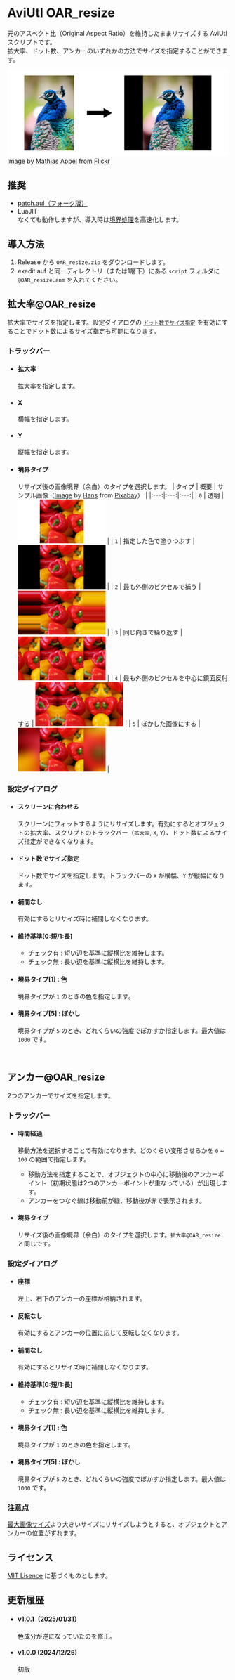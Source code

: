 # AviUtl OAR_resize

元のアスペクト比（Original Aspect Ratio）を維持したままリサイズする AviUtl スクリプトです。<br>
拡大率、ドット数、アンカーのいずれかの方法でサイズを指定することができます。

![sample](/assets/sample.png)
<a href="https://flic.kr/p/BduEsN">Image</a> by <a href=https://www.flickr.com/people/mathiasappel>Mathias Appel</a> from <a href="https://www.flickr.com/">Flickr</a>

## 推奨
- [patch.aul（フォーク版）](https://github.com/nazonoSAUNA/patch.aul/releases)<br>
- LuaJIT<br>
  なくても動作しますが、導入時は[境界処理](#境界タイプ)を高速化します。

## 導入方法
1. Release から `OAR_resize.zip` をダウンロードします。
2. exedit.auf と同一ディレクトリ（または1層下）にある `script` フォルダに `@OAR_resize.anm` を入れてください。

## 拡大率@OAR_resize
拡大率でサイズを指定します。設定ダイアログの [`ドット数でサイズ指定`](#ドット数でサイズ指定) を有効にすることでドット数によるサイズ指定も可能になります。

### トラックバー
- #### 拡大率
  拡大率を指定します。

- #### X
  横幅を指定します。

- #### Y
  縦幅を指定します。

- #### 境界タイプ
  リサイズ後の画像境界（余白）のタイプを選択します。
  | タイプ | 概要 | サンプル画像（<a href="https://pixabay.com/photos/bell-peppers-sweet-peppers-capsicums-499068/">Image</a> by <a href="https://pixabay.com/users/hans-2/?utm_source=link-attribution&utm_medium=referral&utm_campaign=image&utm_content=499068">Hans</a> from <a href="https://pixabay.com//?utm_source=link-attribution&utm_medium=referral&utm_campaign=image&utm_content=499068">Pixabay</a>） |
  |:---:|:---:|:---:|
  | `0` | 透明 | ![border-0](/assets/border-0.png) |
  | `1` | 指定した色で塗りつぶす | ![border-1](/assets/border-1.png) |
  | `2` | 最も外側のピクセルで補う | ![border-2](/assets/border-2.png) |
  | `3` | 同じ向きで繰り返す | ![border-3](/assets/border-3.png) |
  | `4` | 最も外側のピクセルを中心に鏡面反射する | ![border-4](/assets/border-4.png) |
  | `5` | ぼかした画像にする | ![border-5](/assets/border-5.png) |

### 設定ダイアログ
- #### スクリーンに合わせる
  スクリーンにフィットするようにリサイズします。有効にするとオブジェクトの拡大率、スクリプトのトラックバー（`拡大率`, `X`, `Y`）、ドット数によるサイズ指定ができなくなります。

- #### ドット数でサイズ指定
  ドット数でサイズを指定します。トラックバーの `X` が横幅、`Y` が縦幅になります。

- #### 補間なし
  有効にするとリサイズ時に補間しなくなります。

- #### 維持基準[0:短/1:長]
  - チェック有 : 短い辺を基準に縦横比を維持します。
  - チェック無 : 長い辺を基準に縦横比を維持します。

- #### 境界タイプ[1] : 色 
  境界タイプが `1` のときの色を指定します。

- #### 境界タイプ[5] : ぼかし
  境界タイプが `5` のとき、どれくらいの強度でぼかすか指定します。最大値は `1000` です。

<br>

## アンカー@OAR_resize
2つのアンカーでサイズを指定します。

### トラックバー
- #### 時間経過
  移動方法を選択することで有効になります。どのくらい変形させるかを `0` ~ `100` の範囲で指定します。
  
  - 移動方法を指定することで、オブジェクトの中心に移動後のアンカーポイント（初期状態は2つのアンカーポイントが重なっている）が出現します。
  - アンカーをつなぐ線は移動前が緑、移動後が赤で表示されます。

- #### 境界タイプ
  リサイズ後の画像境界（余白）のタイプを選択します。`拡大率@OAR_resize` と同じです。

### 設定ダイアログ
- #### 座標
  左上、右下のアンカーの座標が格納されます。

- #### 反転なし
  有効にするとアンカーの位置に応じて反転しなくなります。

- #### 補間なし
  有効にするとリサイズ時に補間しなくなります。

- #### 維持基準[0:短/1:長]
  - チェック有 : 短い辺を基準に縦横比を維持します。
  - チェック無 : 長い辺を基準に縦横比を維持します。

- #### 境界タイプ[1] : 色 
  境界タイプが `1` のときの色を指定します。

- #### 境界タイプ[5] : ぼかし
  境界タイプが `5` のとき、どれくらいの強度でぼかすか指定します。最大値は `1000` です。

### 注意点
[最大画像サイズ](https://scrapbox.io/aviutl/%E6%9C%80%E5%A4%A7%E7%94%BB%E5%83%8F%E3%82%B5%E3%82%A4%E3%82%BA)より大きいサイズにリサイズしようとすると、オブジェクトとアンカーの位置がずれます。

## ライセンス
[MIT Lisence](LICENSE.txt) に基づくものとします。

## 更新履歴
- #### v1.0.1（2025/01/31）
  色成分が逆になっていたのを修正。

- #### v1.0.0 (2024/12/26)
  初版